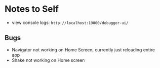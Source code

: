 # Notes to Self
- view console logs: 
```http://localhost:19000/debugger-ui/```

## Bugs
- Navigator not working on Home Screen, currently just reloading entire app
- Shake not working on Home screen